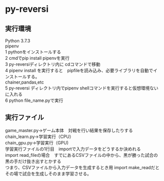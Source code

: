 <h1>py-reversi</h1>
<h2>実行環境</h2>
Python 3.7.3<br>
pipenv<br>
1 pythonをインストールする<br>
2 cmdでpip install pipenvを実行<br>
3 py-reversiディレクトリ内に cdコマンドで移動<br>
4 pipenv install を実行すると　pipfileを読み込み、必要ライブラリを自動でインストールする。<br>
chainer,pandas,etc<br>
5 py-reversi ディレクトリ内でpipenv shellコマンドを実行すると仮想環境ないに入れる<br>
6 python file_name.pyで実行
<h2>実行ファイル</h2>
game_master.py→ゲーム本体　対戦を行い結果を保存したりする<br>
chain_learn.py→学習実行（CPU）<br>
chain_gpu.py→学習実行（GPU)<br>
学習実行ファイルの1行目　importで入力データをどうするか決めれる<br>
import read_fileの場合　すでにあるCSVファイルの中から、黒が勝った試合の黒の手だけ抜き出すとかする<br>
つまり、CSVファイルから入力データを生成するとき用
import make_readだとその場で試合を生成しそのまま学習させる。

